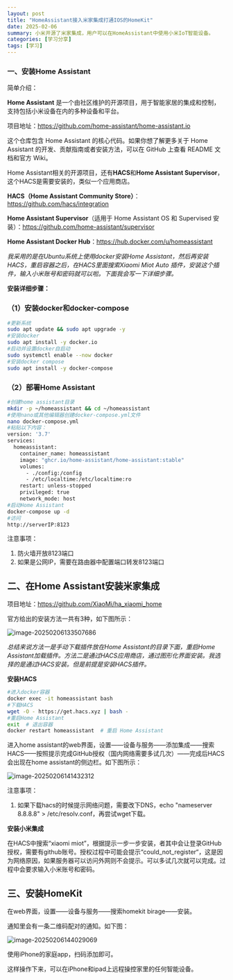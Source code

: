 ```yaml
---
layout: post
title: "HomeAssistant接入米家集成打通IOS的HomeKit"
date: 2025-02-06
summary: 小米开源了米家集成，用户可以在HomeAssistant中使用小米IoT智能设备。
categories: [学习分享]
tags: [学习]
---
```



### 一、安装Home Assistant

简单介绍：

**Home Assistant** 是一个由社区维护的开源项目，用于智能家居的集成和控制，支持包括小米设备在内的多种设备和平台。

项目地址：<https://github.com/home-assistant/home-assistant.io>

这个仓库包含 Home Assistant 的核心代码。如果你想了解更多关于 Home Assistant 的开发、贡献指南或者安装方法，可以在 GitHub 上查看 README 文档和官方 Wiki。

Home Assistant相关的开源项目，还有**HACS**和**Home Assistant Supervisor**，这个HACS是需要安装的，类似一个应用商店。

**HACS（Home Assistant Community Store）**：https://github.com/hacs/integration

**Home Assistant Supervisor**（适用于 Home Assistant OS 和 Supervised 安装）：https://github.com/home-assistant/supervisor

**Home Assistant Docker Hub**：https://hub.docker.com/u/homeassistant

*我采用的是在Ubuntu系统上使用docker安装Home Assistant，然后再安装HACS，重启容器之后，在HACS里面搜索Xiaomi Miot Auto 插件，安装这个插件，输入小米账号和密码就可以啦。下面我会写一下详细步骤。*

**安装详细步骤：**

### （1）安装docker和docker-compose

```bash
#更新系统
sudo apt update && sudo apt upgrade -y
#安装docker
sudo apt install -y docker.io
#启动并设置docker自启动
sudo systemctl enable --now docker
#安装docker compose
sudo apt install -y docker-compose

```

### （2）部署Home Assistant

```bash
#创建home assistant目录
mkdir -p ~/homeassistant && cd ~/homeassistant
#使用nano或其他编辑器创建docker-compose.yml文件
nano docker-compose.yml
#粘贴以下内容：
version: '3.7'
services:
  homeassistant:
    container_name: homeassistant
    image: "ghcr.io/home-assistant/home-assistant:stable"
    volumes:
      - ./config:/config
      - /etc/localtime:/etc/localtime:ro
    restart: unless-stopped
    privileged: true
    network_mode: host
#启动Home Assistant
docker-compose up -d
#访问
http://serverIP:8123
```

注意事项：

1. 防火墙开放8123端口
2. 如果是公网IP，需要在路由器中配置端口转发8123端口

## 二、在Home Assistant安装米家集成

项目地址：<https://github.com/XiaoMi/ha_xiaomi_home>

官方给出的安装方法一共有3种，如下图所示：

![image-20250206133507686](https://weekly-liulei.oss-cn-beijing.aliyuncs.com/images/20250206133513306.png)

*总结来说方法一是手动下载插件放在Home Assistant的目录下面，重启Home Assistant加载插件。方法二是通过HACS应用商店，通过图形化界面安装。我选择的是通过HACS安装。但是前提是安装HACS插件。*

**安装HACS**

```bash
#进入docker容器
docker exec -it homeassistant bash
#下载HACS
wget -O - https://get.hacs.xyz | bash -
#重启Home Assistant
exit  # 退出容器
docker restart homeassistant  # 重启 Home Assistant
```

进入home assistant的web界面，设置——设备与服务——添加集成——搜索HACS——按照提示完成GitHub授权（国内网络需要多试几次）——完成后HACS会出现在home assistant的侧边栏。如下图所示：

![image-20250206141432312](https://weekly-liulei.oss-cn-beijing.aliyuncs.com/images/20250206141432507.png)

注意事项：

1. 如果下载hacs的时候提示网络问题，需要改下DNS，echo "nameserver 8.8.8.8" > /etc/resolv.conf，再尝试wget下载。

**安装小米集成**

在HACS中搜索“xiaomi miot”，根据提示一步一步安装，者其中会让登录GitHub授权，需要有github账号。授权过程中可能会提示“could_not_register“，这是因为网络原因，如果服务器可以访问外网则不会提示。可以多试几次就可以完成。过程中会要求输入小米账号和密码。

## 三、安装HomeKit

在web界面，设置——设备与服务——搜索homekit birage——安装。

通知里会有一条二维码配对的通知。如下图：

![image-20250206144029069](https://weekly-liulei.oss-cn-beijing.aliyuncs.com/images/20250206144029217.png)

使用iPhone的家庭app，扫码添加即可。

这样操作下来，可以在iPhone和ipad上远程操控家里的任何智能设备。